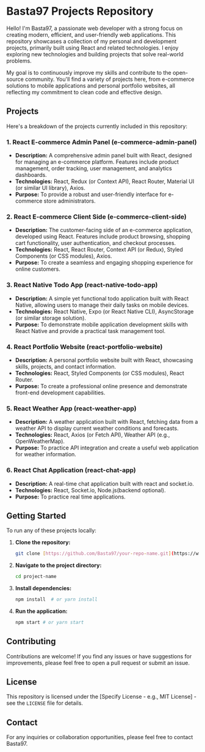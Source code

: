 # Basta97 Projects Repository

Hello! I'm Basta97, a passionate web developer with a strong focus on creating modern, efficient, and user-friendly web applications. This repository showcases a collection of my personal and development projects, primarily built using React and related technologies. I enjoy exploring new technologies and building projects that solve real-world problems.

My goal is to continuously improve my skills and contribute to the open-source community. You'll find a variety of projects here, from e-commerce solutions to mobile applications and personal portfolio websites, all reflecting my commitment to clean code and effective design.

## Projects

Here's a breakdown of the projects currently included in this repository:

### 1. **React E-commerce Admin Panel (e-commerce-admin-panel)**

* **Description:** A comprehensive admin panel built with React, designed for managing an e-commerce platform. Features include product management, order tracking, user management, and analytics dashboards.
* **Technologies:** React, Redux (or Context API), React Router, Material UI (or similar UI library), Axios.
* **Purpose:** To provide a robust and user-friendly interface for e-commerce store administrators.

### 2. **React E-commerce Client Side (e-commerce-client-side)**

* **Description:** The customer-facing side of an e-commerce application, developed using React. Features include product browsing, shopping cart functionality, user authentication, and checkout processes.
* **Technologies:** React, React Router, Context API (or Redux), Styled Components (or CSS modules), Axios.
* **Purpose:** To create a seamless and engaging shopping experience for online customers.

### 3. **React Native Todo App (react-native-todo-app)**

* **Description:** A simple yet functional todo application built with React Native, allowing users to manage their daily tasks on mobile devices.
* **Technologies:** React Native, Expo (or React Native CLI), AsyncStorage (or similar storage solution).
* **Purpose:** To demonstrate mobile application development skills with React Native and provide a practical task management tool.

### 4. **React Portfolio Website (react-portfolio-website)**

* **Description:** A personal portfolio website built with React, showcasing skills, projects, and contact information.
* **Technologies:** React, Styled Components (or CSS modules), React Router.
* **Purpose:** To create a professional online presence and demonstrate front-end development capabilities.

### 5. **React Weather App (react-weather-app)**

* **Description:** A weather application built with React, fetching data from a weather API to display current weather conditions and forecasts.
* **Technologies:** React, Axios (or Fetch API), Weather API (e.g., OpenWeatherMap).
* **Purpose:** To practice API integration and create a useful web application for weather information.

### 6. **React Chat Application (react-chat-app)**

* **Description:** A real-time chat application built with react and socket.io.
* **Technologies:** React, Socket.io, Node.js(backend optional).
* **Purpose:** To practice real time applications.

## Getting Started

To run any of these projects locally:

1.  **Clone the repository:**
    ```bash
    git clone [https://github.com/Basta97/your-repo-name.git](https://www.google.com/search?q=https://github.com/Basta97/your-repo-name.git)
    ```
2.  **Navigate to the project directory:**
    ```bash
    cd project-name
    ```
3.  **Install dependencies:**
    ```bash
    npm install  # or yarn install
    ```
4.  **Run the application:**
    ```bash
    npm start # or yarn start
    ```

## Contributing

Contributions are welcome! If you find any issues or have suggestions for improvements, please feel free to open a pull request or submit an issue.

## License

This repository is licensed under the [Specify License - e.g., MIT License] - see the `LICENSE` file for details.

## Contact

For any inquiries or collaboration opportunities, please feel free to contact Basta97.

